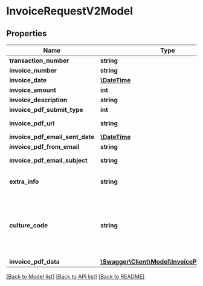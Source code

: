 # InvoiceRequestV2Model

## Properties
Name | Type | Description | Notes
------------ | ------------- | ------------- | -------------
**transaction_number** | **string** | Guid, no hyphens | 
**invoice_number** | **string** | The shop’s invoice reference | 
**invoice_date** | [**\DateTime**](\DateTime.md) | ISO8601: yyyy-MM-dd | 
**invoice_amount** | **int** | in cents | 
**invoice_description** | **string** |  | 
**invoice_pdf_submit_type** | **int** | 0 &#x3D; Url, 1 &#x3D; BccEmail, 2 &#x3D; IncludedData | 
**invoice_pdf_url** | **string** | Url to the shop’s invoice as PDF. Required if submit type&#x3D;URL | [optional] 
**invoice_pdf_email_sent_date** | [**\DateTime**](\DateTime.md) | Required if submit type&#x3D;BCC_EMAIL | [optional] 
**invoice_pdf_from_email** | **string** | Required if submit type&#x3D;BCC_EMAIL | [optional] 
**invoice_pdf_email_subject** | **string** | Part of subject to identity the email. Required if submit type&#x3D;BCC_EMAIL | [optional] 
**extra_info** | **string** | Extra info Capayable can view in their admin. Only fill with data if agreed with Capayable. | [optional] 
**culture_code** | **string** | Language Culture Code to use for communication with customer:  Two letter lowercase language code followed by dash and then by the uppercase two letter country code,   e.g. nl-NL, nl-BE, en-US  Full list: https://msdn.microsoft.com/en-us/library/ee825488(v&#x3D;cs.20).aspx | 
**invoice_pdf_data** | [**\Swagger\Client\Model\InvoicePdfDataModel**](InvoicePdfDataModel.md) | Required if submit type&#x3D;INCLUDED_DATA | [optional] 

[[Back to Model list]](../README.md#documentation-for-models) [[Back to API list]](../README.md#documentation-for-api-endpoints) [[Back to README]](../README.md)


